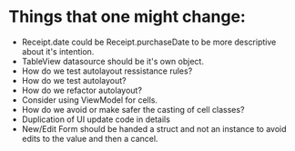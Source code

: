 # Things that one might change:

* Receipt.date could be Receipt.purchaseDate to be more descriptive about it's intention.
* TableView datasource should be it's own object.
* How do we test autolayout ressistance rules?
* How do we test autolayout?
* How do we refactor autolayout?
* Consider using ViewModel for cells.
* How do we avoid or make safer the casting of cell classes?
* Duplication of UI update code in details
* New/Edit Form should be handed a struct and not an instance to avoid edits to the value and then a cancel.
